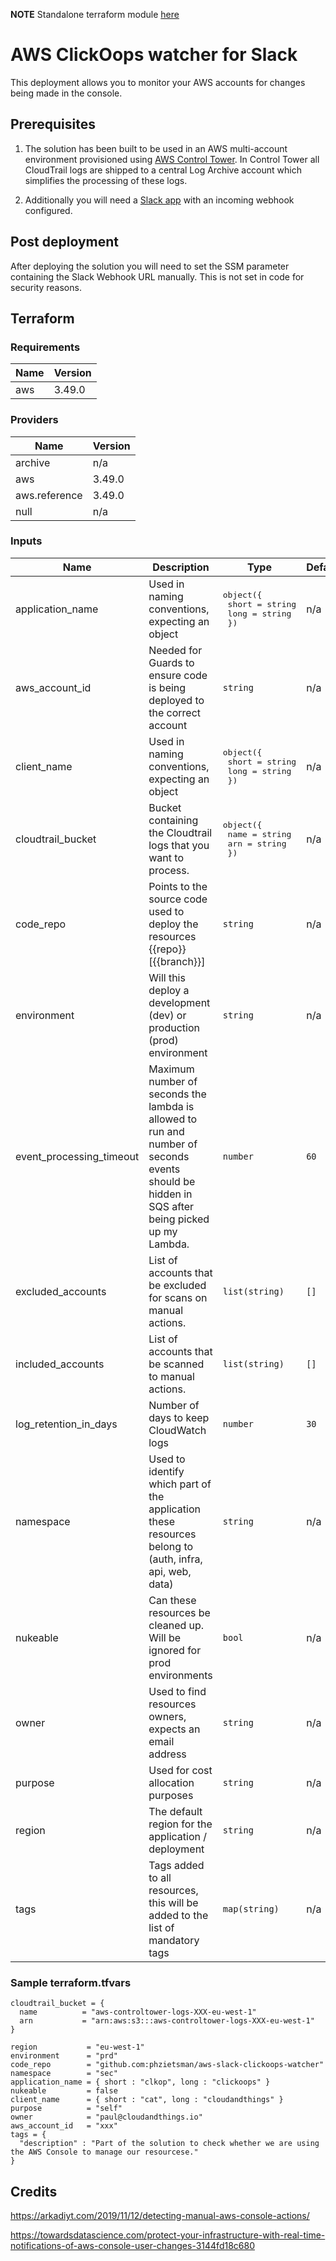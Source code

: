 **NOTE** Standalone terraform module [here](https://github.com/cloudandthings/terraform-aws-clickops-notifier)

# AWS ClickOops watcher for Slack
This deployment allows you to monitor your AWS accounts for changes being made in the console.

## Prerequisites
1. The solution has been built to be used in an AWS multi-account environment provisioned using [AWS Control Tower](https://aws.amazon.com/controltower). In Control Tower all CloudTrail logs are shipped to a central Log Archive account which simplifies the processing of these logs.

2. Additionally you will need a [Slack app](https://api.slack.com/apps)  with an incoming webhook configured.

## Post deployment
After deploying the solution you will need to set the SSM parameter containing the Slack Webhook URL manually. This is not set in code for security reasons.

## Terraform
### Requirements

| Name | Version |
|------|---------|
| aws | 3.49.0 |

### Providers

| Name | Version |
|------|---------|
| archive | n/a |
| aws | 3.49.0 |
| aws.reference | 3.49.0 |
| null | n/a |

### Inputs

| Name | Description | Type | Default | Required |
|------|-------------|------|---------|:--------:|
| application\_name | Used in naming conventions, expecting an object | <pre>object({<br>    short = string<br>    long  = string<br>  })</pre> | n/a | yes |
| aws\_account\_id | Needed for Guards to ensure code is being deployed to the correct account | `string` | n/a | yes |
| client\_name | Used in naming conventions, expecting an object | <pre>object({<br>    short = string<br>    long  = string<br>  })</pre> | n/a | yes |
| cloudtrail\_bucket | Bucket containing the Cloudtrail logs that you want to process. | <pre>object({<br>    name   = string<br>    arn    = string<br>  })</pre> | n/a | yes |
| code\_repo | Points to the source code used to deploy the resources {{repo}} [{{branch}}] | `string` | n/a | yes |
| environment | Will this deploy a development (dev) or production (prod) environment | `string` | n/a | yes |
| event\_processing\_timeout | Maximum number of seconds the lambda is allowed to run and number of seconds events should be hidden in SQS after being picked up my Lambda. | `number` | `60` | no |
| excluded\_accounts | List of accounts that be excluded for scans on manual actions. | `list(string)` | `[]` | no |
| included\_accounts | List of accounts that be scanned to manual actions. | `list(string)` | `[]` | no |
| log\_retention\_in\_days | Number of days to keep CloudWatch logs | `number` | `30` | no |
| namespace | Used to identify which part of the application these resources belong to (auth, infra, api, web, data) | `string` | n/a | yes |
| nukeable | Can these resources be cleaned up. Will be ignored for prod environments | `bool` | n/a | yes |
| owner | Used to find resources owners, expects an email address | `string` | n/a | yes |
| purpose | Used for cost allocation purposes | `string` | n/a | yes |
| region | The default region for the application / deployment | `string` | n/a | yes |
| tags | Tags added to all resources, this will be added to the list of mandatory tags | `map(string)` | n/a | yes |

### Sample terraform.tfvars

```hcl
cloudtrail_bucket = {
  name          = "aws-controltower-logs-XXX-eu-west-1"
  arn           = "arn:aws:s3:::aws-controltower-logs-XXX-eu-west-1"
}

region           = "eu-west-1"
environment      = "prd"
code_repo        = "github.com:phzietsman/aws-slack-clickoops-watcher"
namespace        = "sec"
application_name = { short : "clkop", long : "clickoops" }
nukeable         = false
client_name      = { short : "cat", long : "cloudandthings" }
purpose          = "self"
owner            = "paul@cloudandthings.io"
aws_account_id   = "xxx"
tags = {
  "description" : "Part of the solution to check whether we are using the AWS Console to manage our resourcese."
}
```
## Credits
https://arkadiyt.com/2019/11/12/detecting-manual-aws-console-actions/

https://towardsdatascience.com/protect-your-infrastructure-with-real-time-notifications-of-aws-console-user-changes-3144fd18c680
